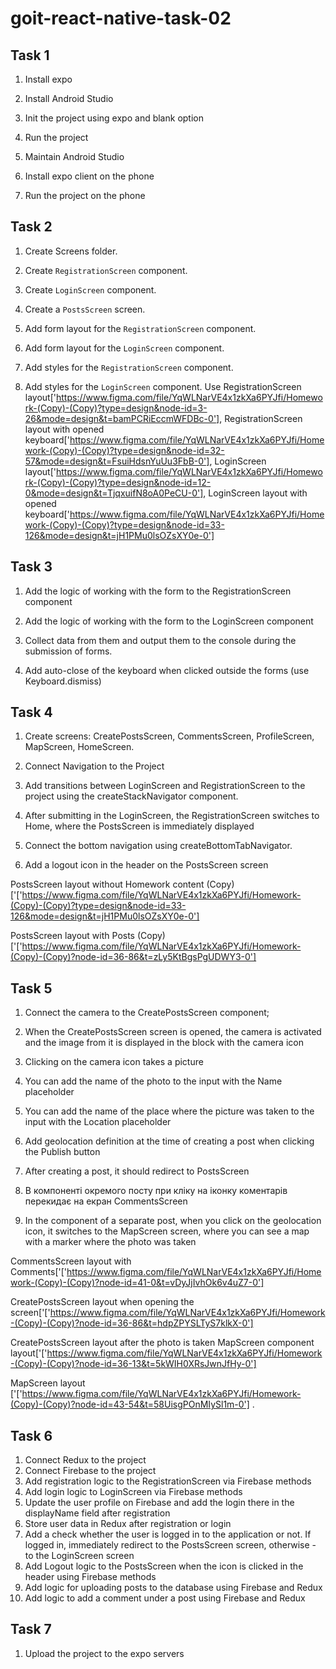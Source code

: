 # goit-react-native-task-02

## Task 1

1. Install expo

2. Install Android Studio

3. Init the project using expo and blank option

4. Run the project

5. Maintain Android Studio

6. Install expo client on the phone

7. Run the project on the phone

## Task 2

1. Create Screens folder.

2. Create `RegistrationScreen` component.

3. Create `LoginScreen` component.

4. Create a `PostsScreen` screen.

5. Add form layout for the `RegistrationScreen` component.

6. Add form layout for the `LoginScreen` component.

7. Add styles for the `RegistrationScreen` component.

8. Add styles for the `LoginScreen` component.
   Use RegistrationScreen layout['https://www.figma.com/file/YqWLNarVE4x1zkXa6PYJfi/Homework-(Copy)-(Copy)?type=design&node-id=3-26&mode=design&t=bamPCRiEccmWFDBc-0'],
   RegistrationScreen layout with opened keyboard['https://www.figma.com/file/YqWLNarVE4x1zkXa6PYJfi/Homework-(Copy)-(Copy)?type=design&node-id=32-57&mode=design&t=FsuiHdsnYuUu3FbB-0'],
   LoginScreen layout['https://www.figma.com/file/YqWLNarVE4x1zkXa6PYJfi/Homework-(Copy)-(Copy)?type=design&node-id=12-0&mode=design&t=TjqxuifN8oA0PeCU-0'],
   LoginScreen layout with opened keyboard['https://www.figma.com/file/YqWLNarVE4x1zkXa6PYJfi/Homework-(Copy)-(Copy)?type=design&node-id=33-126&mode=design&t=jH1PMu0lsOZsXY0e-0']

## Task 3

1. Add the logic of working with the form to the RegistrationScreen component

2. Add the logic of working with the form to the LoginScreen component

3. Collect data from them and output them to the console during the submission of forms.

4. Add auto-close of the keyboard when clicked outside the forms (use Keyboard.dismiss)

## Task 4

1. Create screens: CreatePostsScreen, CommentsScreen, ProfileScreen, MapScreen, HomeScreen.

2. Connect Navigation to the Project
3. Add transitions between LoginScreen and RegistrationScreen to the project using the createStackNavigator component.

4. After submitting in the LoginScreen, the RegistrationScreen switches to Home, where the PostsScreen is immediately displayed
5. Connect the bottom navigation using createBottomTabNavigator.
6. Add a logout icon in the header on the PostsScreen screen

PostsScreen layout without Homework content (Copy)['['https://www.figma.com/file/YqWLNarVE4x1zkXa6PYJfi/Homework-(Copy)-(Copy)?type=design&node-id=33-126&mode=design&t=jH1PMu0lsOZsXY0e-0']

PostsScreen layout with Posts (Copy)['['https://www.figma.com/file/YqWLNarVE4x1zkXa6PYJfi/Homework-(Copy)-(Copy)?node-id=36-86&t=zLy5KtBgsPgUDWY3-0']

## Task 5

1. Connect the camera to the CreatePostsScreen component;

2. When the CreatePostsScreen screen is opened, the camera is activated and the image from it is displayed in the block with the camera icon
3. Clicking on the camera icon takes a picture
4. You can add the name of the photo to the input with the Name placeholder
5. You can add the name of the place where the picture was taken to the input with the Location placeholder
6. Add geolocation definition at the time of creating a post when clicking the Publish button
7. After creating a post, it should redirect to PostsScreen
8. В компоненті окремого посту при кліку на іконку коментарів перекидає на екран CommentsScreen
9. In the component of a separate post, when you click on the geolocation icon, it switches to the MapScreen screen, where you can see a map with a marker where the photo was taken

CommentsScreen layout with Comments['['https://www.figma.com/file/YqWLNarVE4x1zkXa6PYJfi/Homework-(Copy)-(Copy)?node-id=41-0&t=vDyJjIvhOk6v4uZ7-0']

CreatePostsScreen layout when opening the screen['['https://www.figma.com/file/YqWLNarVE4x1zkXa6PYJfi/Homework-(Copy)-(Copy)?node-id=36-86&t=hdpZPYSLTyS7klkX-0']

CreatePostsScreen layout after the photo is taken MapScreen component layout['['https://www.figma.com/file/YqWLNarVE4x1zkXa6PYJfi/Homework-(Copy)-(Copy)?node-id=36-13&t=5kWIH0XRsJwnJfHy-0']

MapScreen layout ['['https://www.figma.com/file/YqWLNarVE4x1zkXa6PYJfi/Homework-(Copy)-(Copy)?node-id=43-54&t=58UisgPOnMIySl1m-0']
.

## Task 6

1. Connect Redux to the project
2. Connect Firebase to the project
3. Add registration logic to the RegistrationScreen via Firebase methods
4. Add login logic to LoginScreen via Firebase methods
5. Update the user profile on Firebase and add the login there in the displayName field after registration
6. Store user data in Redux after registration or login
7. Add a check whether the user is logged in to the application or not. If logged in, immediately redirect to the PostsScreen screen, otherwise - to the LoginScreen screen
8. Add Logout logic to the PostsScreen when the icon is clicked in the header using Firebase methods
9. Add logic for uploading posts to the database using Firebase and Redux
10. Add logic to add a comment under a post using Firebase and Redux

## Task 7

1. Upload the project to the expo servers
